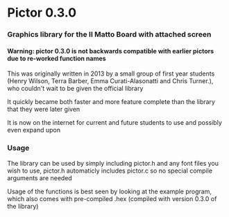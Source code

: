 # Pictor 0.3.0
### Graphics library for the Il Matto Board with attached screen

#### Warning: pictor 0.3.0 is not backwards compatible with earlier pictors due to re-worked function names

This was originally written in 2013 by a small group of first year students (Henry Wilson, Terra Barber, Emma Curati-Alasonatti and Chris Turner.), who couldn't wait to be given the official library

It quickly became both faster and more feature complete than the library that they were later given

It is now on the internet for current and future students to use and possibly even expand upon

### Usage

The library can be used by simply including pictor.h and any font files you wish to use, pictor.h automaticly includes pictor.c so no special compile arguments are needed

Usage of the functions is best seen by looking at the example program, which also comes with pre-compiled .hex (compiled with version 0.3.0 of the library)